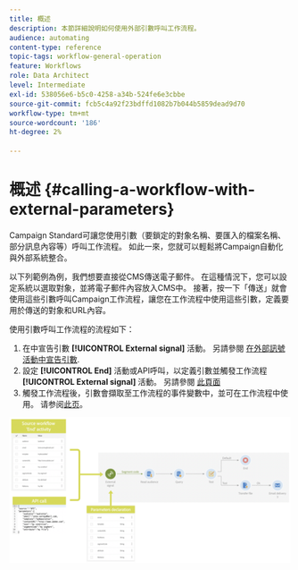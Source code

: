 ```yaml
---
title: 概述
description: 本節詳細說明如何使用外部引數呼叫工作流程。
audience: automating
content-type: reference
topic-tags: workflow-general-operation
feature: Workflows
role: Data Architect
level: Intermediate
exl-id: 538056e6-b5c0-4258-a34b-524fe6e3cbbe
source-git-commit: fcb5c4a92f23bdffd1082b7b044b5859dead9d70
workflow-type: tm+mt
source-wordcount: '186'
ht-degree: 2%

---
```


# 概述 {#calling-a-workflow-with-external-parameters}

Campaign Standard可讓您使用引數（要鎖定的對象名稱、要匯入的檔案名稱、部分訊息內容等）呼叫工作流程。 如此一來，您就可以輕鬆將Campaign自動化與外部系統整合。

以下列範例為例，我們想要直接從CMS傳送電子郵件。 在這種情況下，您可以設定系統以選取對象，並將電子郵件內容放入CMS中。 接著，按一下「傳送」就會使用這些引數呼叫Campaign工作流程，讓您在工作流程中使用這些引數，定義要用於傳送的對象和URL內容。

使用引數呼叫工作流程的流程如下：

1. 在中宣告引數 **[!UICONTROL External signal]** 活動。 另請參閱 [在外部訊號活動中宣告引數](../../automating/using/declaring-parameters-external-signal.md).
1. 設定 **[!UICONTROL End]** 活動或API呼叫，以定義引數並觸發工作流程 **[!UICONTROL External signal]** 活動。 另請參閱 [此頁面](../../automating/using/defining-parameters-calling-workflow.md)
1. 觸發工作流程後，引數會擷取至工作流程的事件變數中，並可在工作流程中使用。 请参阅[此页](../../automating/using/customizing-workflow-external-parameters.md)。

![](assets/extsignal_process.png)
